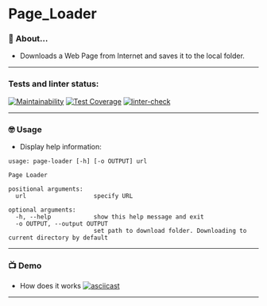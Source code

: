 # **Page_Loader**

### :metal: **About...**
- Downloads a Web Page from Internet and saves it to the local folder.

----

### Tests and linter status:
[![Maintainability](https://api.codeclimate.com/v1/badges/4a0f94909ae69177e03a/maintainability)](https://codeclimate.com/github/kat-git-hub/python-project-lvl3/maintainability)      [![Test Coverage](https://api.codeclimate.com/v1/badges/4a0f94909ae69177e03a/test_coverage)](https://codeclimate.com/github/kat-git-hub/python-project-lvl3/test_coverage)      [![linter-check](https://github.com/kat-git-hub/python-project-lvl3/actions/workflows/linter-check.yml/badge.svg)](https://github.com/kat-git-hub/python-project-lvl3/actions/workflows/linter-check.yml)

----

### 🤓 **Usage**

- Display help information:

```$ page-loader -h
usage: page-loader [-h] [-o OUTPUT] url

Page Loader

positional arguments:
  url                   specify URL

optional arguments:
  -h, --help            show this help message and exit
  -o OUTPUT, --output OUTPUT
                        set path to download folder. Downloading to current directory by default
```
----

### 📺 **Demo**
- How does it works
[![asciicast](https://asciinema.org/a/T2speLZ4ssAp1gB795HpZjWuS.svg)](https://asciinema.org/a/T2speLZ4ssAp1gB795HpZjWuS)

----

